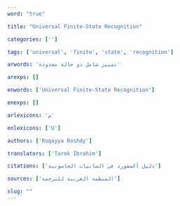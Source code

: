 ```yaml
---
word: "true"

title: "Universal Finite-State Recognition"

categories: ['']

tags: ['universal', 'finite', 'state', 'recognition']

arwords: 'تمييز شامل ذو حالة محدودة'

arexps: []

enwords: ['Universal Finite-State Recognition']

enexps: []

arlexicons: 'م'

enlexicons: ['U']

authors: ['Ruqayya Roshdy']

translators: ['Tarek Ibrahim']

citations: ['دليل أكسفورد في السانيات الحاسوبية']

sources: ['المنظمة العربية للترجمة']

slug: ""
---
```

